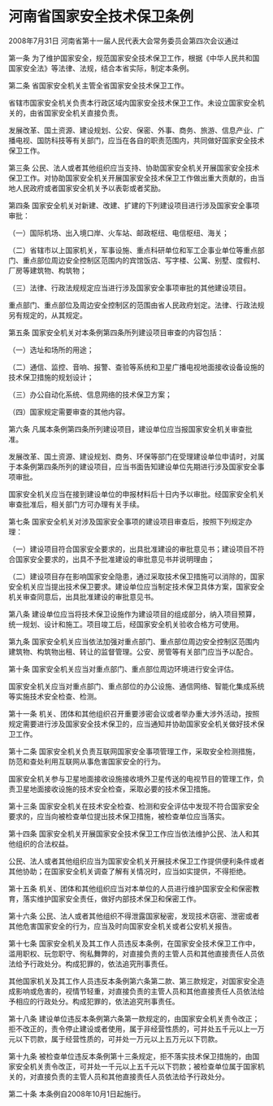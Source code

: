 # 河南省国家安全技术保卫条例

2008年7月31日 河南省第十一届人民代表大会常务委员会第四次会议通过



第一条 为了维护国家安全，规范国家安全技术保卫工作，根据《中华人民共和国国家安全法》等法律、法规，结合本省实际，制定本条例。

第二条 省国家安全机关主管全省国家安全技术保卫工作。

省辖市国家安全机关负责本行政区域内国家安全技术保卫工作。未设立国家安全机关的，由省国家安全机关直接负责。

发展改革、国土资源、建设规划、公安、保密、外事、商务、旅游、信息产业、广播电视、国防科技等有关部门，应当在各自的职责范围内，共同做好国家安全技术保卫工作。

第三条 公民、法人或者其他组织应当支持、协助国家安全机关开展国家安全技术保卫工作。对协助国家安全机关开展国家安全技术保卫工作做出重大贡献的，由当地人民政府或者国家安全机关予以表彰或者奖励。

第四条 国家安全机关对新建、改建、扩建的下列建设项目进行涉及国家安全事项审批：

（一）国际机场、出入境口岸、火车站、邮政枢纽、电信枢纽、海关；

（二）省辖市以上国家机关，军事设施、重点科研单位和军工企事业单位等重点部门、重点部位周边安全控制区范围内的宾馆饭店、写字楼、公寓、别墅、度假村、厂房等建筑物、构筑物；

（三）法律、行政法规规定应当进行涉及国家安全事项审批的其他建设项目。

重点部门、重点部位及周边安全控制区的范围由省人民政府划定。法律、行政法规另有规定的，从其规定。

第五条 国家安全机关对本条例第四条所列建设项目审查的内容包括：

（一）选址和场所的用途；

（二）通信、监控、音响、报警、查验等系统和卫星广播电视地面接收设备设施的技术保卫措施的规划设计；

（三）办公自动化系统、信息网络的技术保卫方案；

（四）国家规定需要审查的其他内容。

第六条 凡属本条例第四条所列建设项目，建设单位应当报国家安全机关审查批准。

发展改革、国土资源、建设规划、商务、环保等部门在受理建设单位申请时，对属于本条例第四条所列的建设项目，应当书面告知建设单位先期进行涉及国家安全事项审批。

国家安全机关应当在接到建设单位的申报材料后十日内予以审批。经国家安全机关审查批准后，相关部门方可办理有关手续。

第七条 国家安全机关对涉及国家安全事项的建设项目审查后，按照下列规定办理：

（一）建设项目符合国家安全要求的，出具批准建设的审批意见书；建设项目不符合国家安全要求的，出具不予批准建设的审批意见书并说明理由；

（二）建设项目存在影响国家安全隐患，通过采取技术保卫措施可以消除的，国家安全机关应当提出技术保卫要求。建设单位应当制定技术保卫具体方案，国家安全机关审查同意后，出具批准建设的审批意见书。

第八条 建设单位应当将技术保卫设施作为建设项目的组成部分，纳入项目预算，统一规划、设计和施工。项目竣工后，经国家安全机关验收合格方可使用。

第九条 国家安全机关应当依法加强对重点部门、重点部位周边安全控制区范围内建筑物、构筑物出租、转让的监督管理。公安、房管等有关部门应当予以配合。

第十条 国家安全机关应当对重点部门、重点部位周边环境进行安全评估。

国家安全机关应当对重点部门、重点部位的办公设施、通信网络、智能化集成系统等实施技术安全检查、检测。

第十一条 机关、团体和其他组织召开重要涉密会议或者举办重大涉外活动，按照规定需要进行涉及国家安全技术保卫的，应当通知并协助国家安全机关做好技术保卫工作。

第十二条 国家安全机关负责互联网国家安全事项管理工作，采取安全检测措施，防范和查处利用互联网从事危害国家安全的行为。

国家安全机关参与卫星地面接收设施接收境外卫星传送的电视节目的管理工作，负责卫星地面接收设施的技术安全检查，采取必要的技术保卫措施。

第十三条 国家安全机关在技术安全检查、检测和安全评估中发现不符合国家安全要求的，应当向被检查单位提出技术保卫措施，被检查单位应当落实。

第十四条 国家安全机关开展国家安全技术保卫工作应当依法维护公民、法人和其他组织的合法权益。

公民、法人或者其他组织应当为国家安全机关开展技术保卫工作提供便利条件或者其他协助；在国家安全机关调查了解有关情况时，应当如实提供，不得拒绝。

第十五条 机关、团体和其他组织应当对本单位的人员进行维护国家安全和保密教育，落实维护国家安全责任，做好内部技术保卫和保密工作。

第十六条 公民、法人或者其他组织不得泄露国家秘密，发现技术窃密、泄密或者其他危害国家安全的行为，应当及时向国家安全机关或者公安机关报告。

第十七条 国家安全机关及其工作人员违反本条例，在国家安全技术保卫工作中，滥用职权、玩忽职守、徇私舞弊的，对直接负责的主管人员和其他直接责任人员依法给予行政处分。构成犯罪的，依法追究刑事责任。

其他国家机关及其工作人员违反本条例第六条第二款、第三款规定，对国家安全造成影响或危害的，视情节轻重，对直接负责的主管人员和其他直接责任人员依法给予相应的行政处分。构成犯罪的，依法追究刑事责任。

第十八条 建设单位违反本条例第六条第一款规定的，由国家安全机关责令改正；拒不改正的，责令停止建设或者使用，属于非经营性质的，可并处五千元以上一万元以下罚款，属于经营性质的，可并处一万元以上五万元以下罚款。

第十九条 被检查单位违反本条例第十三条规定，拒不落实技术保卫措施的，由国家安全机关责令改正，可并处一千元以上五千元以下罚款；被检查单位属于国家机关的，对直接负责的主管人员和其他直接责任人员依法给予行政处分。

第二十条 本条例自2008年10月1日起施行。